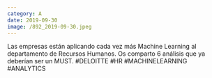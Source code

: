 ```yaml
--- 
category: A 
date: 2019-09-30 
image: /892_2019-09-30.jpeg 
--- 
```


Las empresas están aplicando cada vez más Machine Learning al departamento de Recursos Humanos. Os comparto 6 análisis que ya deberían ser un MUST. #DELOITTE #HR #MACHINELEARNING #ANALYTICS